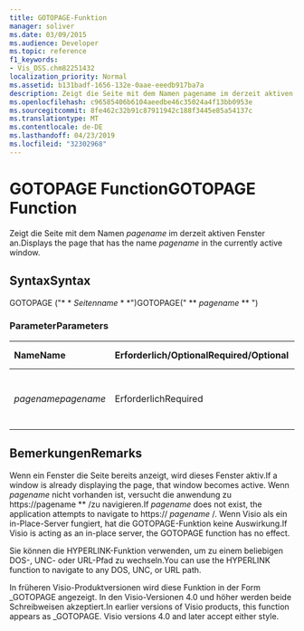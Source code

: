 ```yaml
---
title: GOTOPAGE-Funktion
manager: soliver
ms.date: 03/09/2015
ms.audience: Developer
ms.topic: reference
f1_keywords:
- Vis_DSS.chm82251432
localization_priority: Normal
ms.assetid: b131badf-1656-132e-0aae-eeedb917ba7a
description: Zeigt die Seite mit dem Namen pagename im derzeit aktiven Fenster an.
ms.openlocfilehash: c96585406b6104aeedbe46c35024a4f13bb0953e
ms.sourcegitcommit: 8fe462c32b91c87911942c188f3445e85a54137c
ms.translationtype: MT
ms.contentlocale: de-DE
ms.lasthandoff: 04/23/2019
ms.locfileid: "32302968"
---
```

# <a name="gotopage-function"></a><span data-ttu-id="4f8f2-103">GOTOPAGE Function</span><span class="sxs-lookup"><span data-stu-id="4f8f2-103">GOTOPAGE Function</span></span>

<span data-ttu-id="4f8f2-104">Zeigt die Seite mit dem Namen *pagename* im derzeit aktiven Fenster an.</span><span class="sxs-lookup"><span data-stu-id="4f8f2-104">Displays the page that has the name  *pagename*  in the currently active window.</span></span> 
  
## <a name="syntax"></a><span data-ttu-id="4f8f2-105">Syntax</span><span class="sxs-lookup"><span data-stu-id="4f8f2-105">Syntax</span></span>

<span data-ttu-id="4f8f2-106">GOTOPAGE ("\* \* *Seitenname* \* \*")</span><span class="sxs-lookup"><span data-stu-id="4f8f2-106">GOTOPAGE(" \*\* *pagename* \*\* ")</span></span> 
  
### <a name="parameters"></a><span data-ttu-id="4f8f2-107">Parameter</span><span class="sxs-lookup"><span data-stu-id="4f8f2-107">Parameters</span></span>

|<span data-ttu-id="4f8f2-108">**Name**</span><span class="sxs-lookup"><span data-stu-id="4f8f2-108">**Name**</span></span>|<span data-ttu-id="4f8f2-109">**Erforderlich/Optional**</span><span class="sxs-lookup"><span data-stu-id="4f8f2-109">**Required/Optional**</span></span>|<span data-ttu-id="4f8f2-110">**Datentyp**</span><span class="sxs-lookup"><span data-stu-id="4f8f2-110">**Data Type**</span></span>|<span data-ttu-id="4f8f2-111">**Beschreibung**</span><span class="sxs-lookup"><span data-stu-id="4f8f2-111">**Description**</span></span>|
|:-----|:-----|:-----|:-----|
| <span data-ttu-id="4f8f2-112">_pagename_</span><span class="sxs-lookup"><span data-stu-id="4f8f2-112">_pagename_</span></span> <br/> |<span data-ttu-id="4f8f2-113">Erforderlich</span><span class="sxs-lookup"><span data-stu-id="4f8f2-113">Required</span></span>  <br/> |<span data-ttu-id="4f8f2-114">**String**</span><span class="sxs-lookup"><span data-stu-id="4f8f2-114">**String**</span></span> <br/> |<span data-ttu-id="4f8f2-115">Der Name des Zeichenblatts, zu dem gewechselt werden soll.</span><span class="sxs-lookup"><span data-stu-id="4f8f2-115">The name of the page to go to.</span></span>  <br/> |
   
## <a name="remarks"></a><span data-ttu-id="4f8f2-116">Bemerkungen</span><span class="sxs-lookup"><span data-stu-id="4f8f2-116">Remarks</span></span>

<span data-ttu-id="4f8f2-117">Wenn ein Fenster die Seite bereits anzeigt, wird dieses Fenster aktiv.</span><span class="sxs-lookup"><span data-stu-id="4f8f2-117">If a window is already displaying the page, that window becomes active.</span></span> <span data-ttu-id="4f8f2-118">Wenn *pagename* nicht vorhanden ist, versucht die anwendung zu https://pagename \*\* /zu navigieren.</span><span class="sxs-lookup"><span data-stu-id="4f8f2-118">If  *pagename*  does not exist, the application attempts to navigate to https://  *pagename*  /.</span></span> <span data-ttu-id="4f8f2-119">Wenn Visio als ein in-Place-Server fungiert, hat die GOTOPAGE-Funktion keine Auswirkung.</span><span class="sxs-lookup"><span data-stu-id="4f8f2-119">If Visio is acting as an in-place server, the GOTOPAGE function has no effect.</span></span> 
  
<span data-ttu-id="4f8f2-120">Sie können die HYPERLINK-Funktion verwenden, um zu einem beliebigen DOS-, UNC- oder URL-Pfad zu wechseln.</span><span class="sxs-lookup"><span data-stu-id="4f8f2-120">You can use the HYPERLINK function to navigate to any DOS, UNC, or URL path.</span></span> 
  
<span data-ttu-id="4f8f2-p102">In früheren Visio-Produktversionen wird diese Funktion in der Form _GOTOPAGE angezeigt. In den Visio-Versionen 4.0 und höher werden beide Schreibweisen akzeptiert.</span><span class="sxs-lookup"><span data-stu-id="4f8f2-p102">In earlier versions of Visio products, this function appears as _GOTOPAGE. Visio versions 4.0 and later accept either style.</span></span> 
  

